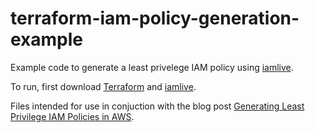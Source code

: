 # terraform-iam-policy-generation-example

Example code to generate a least privelege IAM policy using [iamlive](https://github.com/iann0036/iamlive).

To run, first download [Terraform](https://www.terraform.io/downloads.html) and [iamlive](https://github.com/iann0036/iamlive).

Files intended for use in conjuction with the blog post [Generating Least Privilege IAM Policies in AWS](https://tinfoilcipher.co.uk/2023/12/04/generating-least-privilege-iam-policies-in-aws).
